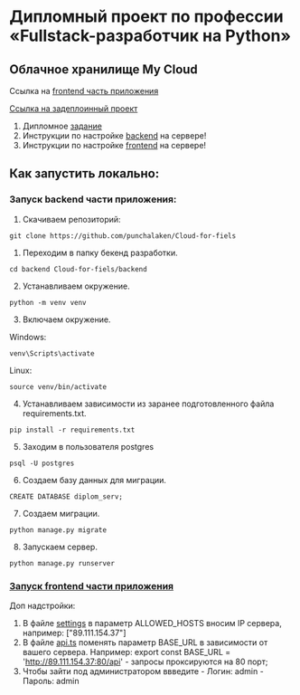 # Дипломный проект по профессии «Fullstack-разработчик на Python»

## Облачное хранилище My Cloud

Ссылка на [frontend часть приложения](https://github.com/punchalaken/frontend-for-clouds/tree/main)

[Ссылка на задеплоинный проект](http://89.111.154.37/)


1. Дипломное [задание](/_README.md)
2. Инструкции по настройке [backend](/backend/README.md) на сервере!
3. Инструкции по настройке [frontend](https://github.com/punchalaken/frontend-for-clouds/blob/main/README.md) на сервере!

## Как запустить локально: 

### Запуск backend части приложения: 

1. Скачиваем репозиторий:
```
git clone https://github.com/punchalaken/Cloud-for-fiels
```

1. Переходим в папку бекенд разработки.
```
cd backend Cloud-for-fiels/backend
```

2. Устанавливаем окружение.
```
python -m venv venv

```

3. Включаем окружение.

Windows:

```
venv\Scripts\activate
```

Linux:

```
source venv/bin/activate
```

4. Устанавливаем зависимости из заранее подготовленного файла requirements.txt.

```
pip install -r requirements.txt
```

5. Заходим в пользователя postgres
```
psql -U postgres 
```

6. Создаем базу данных для миграции.
```
CREATE DATABASE diplom_serv;
```

7. Создаем миграции. 
```
python manage.py migrate 
```

8. Запускаем сервер. 
```
python manage.py runserver
```

### [Запуск frontend части приложения](https://github.com/punchalaken/frontend-for-clouds)

Доп надстройки:
1. В файле [settings](/backend/mycloud/settings.py) в параметр ALLOWED_HOSTS вносим IP сервера, например: ["89.111.154.37"]
2. В файле [api.ts](/frontend/src/api/api.ts) поменять параметр BASE_URL в зависимости от вашего сервера. Например: export const BASE_URL = 'http://89.111.154.37:80/api' - запросы проксируются на 80 порт;
3. Чтобы зайти под администратором ввведите - Логин: admin - Пароль: admin
